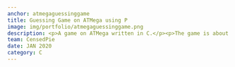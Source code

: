 ```yaml
---
anchor: atmegaguessinggame
title: Guessing Game on ATMega using P
image: img/portfolio/atmegaguessinggame.png
description: <p>A game on ATMega written in C.</p><p>The game is about guessing a word. It runs on an ATMega328p however the code can be adapted to run on various ATMegas with just a change in the included header files to include the correct ATMega header.</p><p>This game runs on an ATMega with an attach PCD8544 screen with software SPI.</p><p>Source code here</p><a href="https://github.com/CensedPie/ATMegaGuessingGame">https://github.com/CensedPie/ATMegaGuessingGame</a>
team: CensedPie
date: JAN 2020
category: C
---
```

